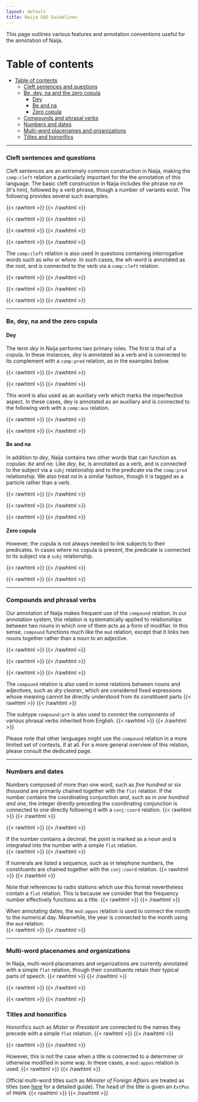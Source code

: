 ```yaml
---
layout: default
title: Naija SUD Guidelines
---
```


This page outlines various features and annotation conventions useful for the annotation of Naija.

# Table of contents

- [Table of contents](#table-of-contents)
    - [Cleft sentences and questions](#cleft-sentences-and-questions)
    - [Be, dey, na and the zero copula](#be-dey-na-and-the-zero-copula)
      - [Dey](#dey)
      - [Be and na](#be-and-na)
      - [Zero copula](#zero-copula)
    - [Compounds and phrasal verbs](#compounds-and-phrasal-verbs)
    - [Numbers and dates](#numbers-and-dates)
    - [Multi-word placenames and organizations](#multi-word-placenames-and-organizations)
    - [Titles and honorifics](#titles-and-honorifics)

---

### Cleft sentences and questions

Cleft sentences are an extremely common construction in Naija, making the `comp:cleft` relation a particularly important for the the annotation of this language. The basic cleft construction in Naija includes the phrase *na im* (it's him), followed by a verb phrase, though a number of variants exist. The following provides several such examples.

{{< rawhtml >}}
    <reactive-dep-tree
      interactive="true"
      shown-metas="text_en"
      shown-features="UPOS,LEMMA,FEATS.Tense,FEATS.VerbForm,FEATS.Number,FEATS.Person,MISC.Gloss"
      hidden-features="XPOS"
      conll="
      # text_en = Laziness, that’s what destroyed you.
      1	laziness	laziness	NOUN	_	_	3	dislocated	_	AlignBegin=370809|AlignEnd=371360|Gloss=laziness
      2	<	<	PUNCT	_	_	1	punct	_	AlignBegin=371360|AlignEnd=371390|Gloss=PUNCT
      3	na	na	PART	_	PartType=Cop	0	root	_	AlignBegin=371390|AlignEnd=371510|ExtPos=SCONJ|Gloss=be|Idiom=Yes
      4	im	im	PRON	_	Case=Nom|Number=Sing|Person=3|PronType=Prs	3	comp:pred	_	AlignBegin=371510|AlignEnd=371563|Gloss=NOM.SG.3
      5	>+	>+	PUNCT	_	_	6	punct	_	AlignBegin=371563|AlignEnd=371563|Gloss=PUNCT
      6	scatter	scatter	VERB	_	_	3	comp:cleft	_	AlignBegin=371563|AlignEnd=371990|Gloss=scatter
      7	you	you	PRON	_	Case=Nom|Person=2|PronType=Prs	6	comp:obj	_	AlignBegin=371990|AlignEnd=372090|Gloss=NOM.2
      8	//	//	PUNCT	_	_	3	punct	_	AlignBegin=372090|AlignEnd=372120|Gloss=PUNCT  
      "
    ></reactive-dep-tree>
{{< /rawhtml >}}

{{< rawhtml >}}
    <reactive-dep-tree
      interactive="true"
      shown-metas="text_en"
      shown-features="UPOS,LEMMA,FEATS.Tense,FEATS.VerbForm,FEATS.Number,FEATS.Person,MISC.Gloss"
      hidden-features="XPOS"
      conll="
      # text_en = After all, it's Warri where you grew up.
      1	after	after	ADP	_	_	4	mod:periph	_	AlignBegin=161950|AlignEnd=162120|Gloss=after
      2	all	all	DET	_	_	1	comp:obj	_	AlignBegin=162120|AlignEnd=162160|Gloss=all
      3	<	<	PUNCT	_	_	1	punct	_	AlignBegin=162160|AlignEnd=162190|Gloss=PUNCT
      4	na	na	PART	_	PartType=Cop	0	root	_	AlignBegin=162190|AlignEnd=162340|Gloss=be
      5	Warri	Warri	PROPN	_	_	4	comp:pred	_	AlignBegin=162340|AlignEnd=162524|Gloss=Warri
      6	>+	>+	PUNCT	_	_	8	punct	_	AlignBegin=162524|AlignEnd=162554|Gloss=PUNCT
      7	you	you	PRON	_	Case=Nom|Person=2|PronType=Prs	8	subj	_	AlignBegin=162554|AlignEnd=162677|Gloss=NOM.2
      8	grow	grow	VERB	_	_	4	comp:cleft	_	AlignBegin=162677|AlignEnd=162890|Gloss=grow
      9	up	up	ADP	_	_	8	compound:prt	_	AlignBegin=162890|AlignEnd=162990|Gloss=up
      "
    ></reactive-dep-tree>
{{< /rawhtml >}}


{{< rawhtml >}}
    <reactive-dep-tree
      interactive="true"
      shown-metas="text_en"
      shown-features="UPOS,LEMMA,FEATS.Tense,FEATS.VerbForm,FEATS.Number,FEATS.Person,MISC.Gloss"
      hidden-features="XPOS"
      conll="
      # text_en = That's how the white people call it.
      1	na	na	PART	_	PartType=Cop	0	root	_	AlignBegin=39139|AlignEnd=39299|Gloss=be
      2	so	so	ADV	_	_	1	comp:pred	_	AlignBegin=39299|AlignEnd=39389|Gloss=so
      3	>+	>+	PUNCT	_	_	5	punct	_	AlignBegin=39389|AlignEnd=39419|Gloss=PUNCT
      4	Oyibo	Oyinbo	PROPN	_	_	5	subj	_	AlignBegin=39419|AlignEnd=39719|Gloss=foreign(er)
      5	call	call	VERB	_	_	1	comp:cleft	_	AlignBegin=39719|AlignEnd=39895|Gloss=call
      6	am	am	PRON	_	Case=Acc|Number=Sing|Person=3|PronType=Prs	5	comp:obj	_	AlignBegin=39895|AlignEnd=39968|Gloss=ACC.SG.3
      7	//	//	PUNCT	_	_	1	punct	_	AlignBegin=39968|AlignEnd=39998|Gloss=PUNCT
      "
    ></reactive-dep-tree>
{{< /rawhtml >}}

{{< rawhtml >}}
    <reactive-dep-tree
      interactive="true"
      shown-metas="text_en"
      shown-features="UPOS,LEMMA,FEATS.Tense,FEATS.VerbForm,FEATS.Number,FEATS.Person,MISC.Gloss"
      hidden-features="XPOS"
      conll="
      # text_en = Hm, they are the ones who started doing it.
      1	#	#	PUNCT	_	_	3	punct	_	AlignBegin=271340|AlignEnd=278340|Gloss=PUNCT
      2	hm	hm	INTJ	_	_	3	discourse	_	AlignBegin=276082|AlignEnd=276400|Gloss=hm
      3	na	na	PART	_	PartType=Cop	0	root	_	AlignBegin=276400|AlignEnd=276540|Gloss=be
      4	dem	dem	PRON	_	Case=Nom|Number=Plur|Person=3|PronType=Prs	3	comp:pred	_	AlignBegin=276540|AlignEnd=276680|Gloss=NOM.PL.3
      5	>+	>+	PUNCT	_	_	6	punct	_	AlignBegin=276680|AlignEnd=276710|Gloss=PUNCT
      6	start	start	VERB	_	_	3	comp:cleft	_	AlignBegin=276710|AlignEnd=276930|Gloss=start
      7	to	to	ADP	_	_	6	comp:obl@x	_	AlignBegin=276930|AlignEnd=277060|Gloss=to
      8	dey	dey	AUX	_	Aspect=Imp	7	comp:obj	_	AlignBegin=277060|AlignEnd=277208|Gloss=IPFV
      9	do	do	VERB	_	_	8	comp:aux	_	AlignBegin=277208|AlignEnd=277350|Gloss=do
      10	am	am	PRON	_	Case=Acc|Number=Sing|Person=3|PronType=Prs	9	comp:obj	_	AlignBegin=277350|AlignEnd=277600|Gloss=ACC.SG.3
      11	//	//	PUNCT	_	_	3	punct	_	AlignBegin=277600|AlignEnd=277630|Gloss=PUNCT
      "
    ></reactive-dep-tree>
{{< /rawhtml >}}


The `comp:cleft` relation is also used in questions containing interrogative words such as *who* or *where*. In such cases, the wh-word is annotated as the root, and is connected to the verb via a `comp:cleft` relation.


{{< rawhtml >}}
    <reactive-dep-tree
      interactive="true"
      shown-metas="text_en"
      shown-features="UPOS,LEMMA,FEATS.Tense,FEATS.VerbForm,FEATS.Number,FEATS.Person,MISC.Gloss"
      hidden-features="XPOS"
      conll="
      # text_en = Who do you work for?
      1	#	#	PUNCT	_	_	2	punct	_	AlignBegin=139780|AlignEnd=140131|Gloss=PUNCT
      2	who	who	PRON	_	PronType=Int	0	root	_	AlignBegin=140131|AlignEnd=140320|Gloss=who.Q
      3	you	you	PRON	_	Case=Nom|Person=2|PronType=Prs	4	subj	_	AlignBegin=140320|AlignEnd=140540|Gloss=NOM.2
      4	work	work	VERB	_	_	2	comp:cleft	_	AlignBegin=140540|AlignEnd=140720|Gloss=work
      5	for	for	ADP	_	_	4	comp:obl	_	AlignBegin=140720|AlignEnd=140950|Gloss=for
      6	?//	?//	PUNCT	_	_	2	punct	_	AlignBegin=140950|AlignEnd=140980|Gloss=PUNCT
      "
    ></reactive-dep-tree>
{{< /rawhtml >}}

{{< rawhtml >}}
    <reactive-dep-tree
      interactive="true"
      shown-metas="text_en"
      shown-features="UPOS,LEMMA,FEATS.Tense,FEATS.VerbForm,FEATS.Number,FEATS.Person,MISC.Gloss"
      hidden-features="XPOS"
      conll="
      # text_en = What is a Ponzi scheme?
      1	wetin	wetin	PRON	_	PronType=Int	0	root	_	AlignBegin=134010|AlignEnd=134323|Gloss=what.Q
      2	be	be	VERB	_	PartType=Cop	1	comp:cleft	_	AlignBegin=134323|AlignEnd=134462|Gloss=be
      3	Ponzi	Ponzi	PROPN	_	_	4	compound	_	AlignBegin=134462|AlignEnd=134803|Gloss=Ponzi
      4	Scheme	scheme	NOUN	_	_	2	comp:pred@agent	_	AlignBegin=134803|AlignEnd=135070|Gloss=scheme
      5	?//	?//	PUNCT	_	_	1	punct	_	AlignBegin=135070|AlignEnd=135100|Gloss=PUNCT
      "
    ></reactive-dep-tree>
{{< /rawhtml >}}

{{< rawhtml >}}
    <reactive-dep-tree
      interactive="true"
      shown-metas="text_en"
      shown-features="UPOS,LEMMA,FEATS.Tense,FEATS.VerbForm,FEATS.Number,FEATS.Person,MISC.Gloss"
      hidden-features="XPOS"
      conll="
      # text_en = Where is the money going?
      1	#	#	PUNCT	_	_	2	punct	_	AlignBegin=69065|AlignEnd=69421|Gloss=PUNCT
      2	where	where	ADV	_	PronType=Int	0	root	_	AlignBegin=69421|AlignEnd=69661|Gloss=where.Q
      3	di	di	DET	_	Definite=Def|PronType=Art	4	det	_	AlignBegin=69661|AlignEnd=69761|Gloss=DEF.ART
      4	money	money	NOUN	_	_	5	subj	_	AlignBegin=69761|AlignEnd=70024|Gloss=money
      5	dey	dey	AUX	_	Aspect=Imp	2	comp:cleft	_	AlignBegin=70024|AlignEnd=70194|Gloss=IPFV
      6	go	go	VERB	_	_	5	comp:aux	_	AlignBegin=70194|AlignEnd=70349|Gloss=go
      7	?//	?//	PUNCT	_	_	2	punct	_	AlignBegin=70349|AlignEnd=70379|Gloss=PUNCT
      "
    ></reactive-dep-tree>
{{< /rawhtml >}}

---

### Be, dey, na and the zero copula

#### Dey

The term *dey* in Naija performs two primary roles. The first is that of a copula. In these instances, *dey* is annotated as a verb and is connected to its complement with a `comp:pred` relation, as in the examples below.

{{< rawhtml >}}
    <reactive-dep-tree
      interactive="true"
      shown-metas="text_en"
      shown-features="UPOS,LEMMA,FEATS.Tense,FEATS.VerbForm,FEATS.Number,FEATS.Person,MISC.Gloss"
      hidden-features="XPOS"
      conll="
      # text_en = It's sweet.
      1	e	im	PRON	_	Case=Nom|Number=Sing|Person=3|PronType=Prs	2	subj	_	AlignBegin=204377|AlignEnd=204666|Gloss=it
      2	dey	dey	VERB	_	VerbType=Cop	0	root	_	AlignBegin=204666|AlignEnd=204954|Gloss=be
      3	sweet	sweet	ADJ	_	_	2	comp:pred	_	AlignBegin=204954|AlignEnd=205243|Gloss=sweet
      "
    ></reactive-dep-tree>
{{< /rawhtml >}}

{{< rawhtml >}}
    <reactive-dep-tree
      interactive="true"
      shown-metas="text_en"
      shown-features="UPOS,LEMMA,FEATS.Tense,FEATS.VerbForm,FEATS.Number,FEATS.Person,MISC.Gloss"
      hidden-features="XPOS"
      conll="
      # text_en = I'm fine.
      1	I	I	PRON	_	Case=Nom|Number=Sing|Person=1|PronType=Prs	2	subj	_	AlignBegin=5030|AlignEnd=5260|Gloss=I
      2	dey	dey	VERB	_	VerbType=Cop	0	root	_	AlignBegin=5260|AlignEnd=5490|Gloss=be
      3	fine	fine	ADJ	_	_	2	comp:pred	_	AlignBegin=5490|AlignEnd=5720|Gloss=fine
      "
    ></reactive-dep-tree>
{{< /rawhtml >}}


This word is also used as an auxiliary verb which marks the imperfective aspect. In these cases, dey is annotated as an auxiliary and is connected to the following verb with a `comp:aux` relation.


{{< rawhtml >}}
    <reactive-dep-tree
      interactive="true"
      shown-metas="text_en"
      shown-features="UPOS,LEMMA,FEATS.Tense,FEATS.VerbForm,FEATS.Number,FEATS.Person,MISC.Gloss"
      hidden-features="XPOS"
      conll="
      # text_en = So she was eating, sleeping, and everything.
      1	so	so	ADV	_	_	3	discourse	_	AlignBegin=117700|AlignEnd=118140|Gloss=so
      2	she	she	PRON	_	Case=Nom|Gender=Fem|Number=Sing|Person=3|PronType=Prs	3	subj	_	AlignBegin=118418|AlignEnd=118571|Gloss=she
      3	dey	dey	AUX	_	Aspect=Imp	0	root	_	AlignBegin=118601|AlignEnd=118811|Gloss=IPFV
      4	chop	chop	VERB	_	_	3	comp:aux	_	AlignBegin=118811|AlignEnd=119421|Gloss=eat
      5	,	,	PUNCT	_	_	6	punct	_	AlignBegin=119421|AlignEnd=119451|Gloss=,
      6	dey	dey	AUX	_	Aspect=Imp	3	conj:coord	_	AlignBegin=119451|AlignEnd=119581|Gloss=IPFV
      7	sleep	sleep	VERB	_	_	6	comp:aux	_	AlignBegin=119581|AlignEnd=119861|Gloss=sleep
      8	,	,	PUNCT	_	_	9	punct	_	AlignBegin=119861|AlignEnd=119891|Gloss=,
      9	everyting	everyting	PRON	_	_	6	conj:coord	_	AlignBegin=119891|AlignEnd=120391|Gloss=everything
      "
    ></reactive-dep-tree>
{{< /rawhtml >}}

{{< rawhtml >}}
    <reactive-dep-tree
      interactive="true"
      shown-metas="text_en"
      shown-features="UPOS,LEMMA,FEATS.Tense,FEATS.VerbForm,FEATS.Number,FEATS.Person,MISC.Gloss"
      hidden-features="XPOS"
      conll="
      # text_en = You don't sell on credit?
      1	you	you	PRON	_	Case=Nom|Person=2|PronType=Prs	3	subj	_	AlignBegin=131630|AlignEnd=131917|Gloss=you
      2	no	no	PART	_	Polarity=Neg	3	mod	_	AlignBegin=131917|AlignEnd=132204|Gloss=NEG
      3	dey	dey	AUX	_	Aspect=Imp	0	root	_	AlignBegin=132204|AlignEnd=132491|Gloss=IPFV
      4	sell	sell	VERB	_	_	3	comp:aux	_	AlignBegin=132491|AlignEnd=132778|Gloss=sell
      5	credit	credit	NOUN	_	_	4	mod	_	AlignBegin=132778|AlignEnd=133065|Gloss=credit
      6	?	?	PUNCT	_	_	3	punct	_	AlignBegin=133065|AlignEnd=133065|Gloss=PUNCT
      "
    ></reactive-dep-tree>
{{< /rawhtml >}}


#### Be and na

In addition to *dey*, Naija contains two other words that can function as copulas: *be* and *na*. Like *dey*, *be*, is annotated as a verb, and is connected to the subject via a `subj` relationship and to the predicate via the `comp:pred` relationship. We also treat *na* in a similar fashion, though it is tagged as a particle rather than a verb.

{{< rawhtml >}}
    <reactive-dep-tree
      interactive="true"
      shown-metas="text_en"
      shown-features="UPOS,LEMMA,FEATS.Tense,FEATS.VerbForm,FEATS.Number,FEATS.Person,MISC.Gloss"
      hidden-features="XPOS"
      conll="
      # text_en = She was pretending to be a city girl.
      1	she	she	PRON	_	Case=Nom|Gender=Fem|Number=Sing|Person=3|PronType=Prs	2	subj	_	AlignBegin=75500|AlignEnd=75698|Gloss=she
      2	con	con	AUX	_	Aspect=Cons	0	root	_	AlignBegin=75698|AlignEnd=75896|Gloss=CONS
      3	dey	dey	AUX	_	Aspect=Imp	2	comp:aux	_	AlignBegin=75896|AlignEnd=76094|Gloss=IPFV
      4	form	form	VERB	_	_	3	comp:aux	_	AlignBegin=76094|AlignEnd=76292|Gloss=form
      5	sey	sey	SCONJ	_	_	4	comp:obj	_	AlignBegin=76292|AlignEnd=76490|Gloss=COMP
      6	she	she	PRON	_	Case=Nom|Gender=Fem|Number=Sing|Person=3|PronType=Prs	7	subj	_	AlignBegin=76490|AlignEnd=76688|Gloss=she
      7	be	be	VERB	_	PartType=Cop	5	comp:obj	_	AlignBegin=76688|AlignEnd=76886|Gloss=be
      8	city	city	NOUN	_	_	9	compound	_	AlignBegin=76886|AlignEnd=77084|Gloss=city
      9	girl	girl	NOUN	_	_	7	comp:pred	_	AlignBegin=77084|AlignEnd=77282|Gloss=girl
      10	o	o	PART	_	PartType=Disc	9	mod:emph	_	AlignBegin=77282|AlignEnd=77480|Gloss=EMPH
      "
    ></reactive-dep-tree>
{{< /rawhtml >}}

{{< rawhtml >}}
    <reactive-dep-tree
      interactive="true"
      shown-metas="text_en"
      shown-features="UPOS,LEMMA,FEATS.Tense,FEATS.VerbForm,FEATS.Number,FEATS.Person,MISC.Gloss"
      hidden-features="XPOS"
      conll="
      # text_en = My daddy is a reverend, my mommy is a pastor.
      1	daddy	daddy	NOUN	_	_	2	subj	_	AlignBegin=9040|AlignEnd=9340|Gloss=daddy
      2	na	na	PART	_	PartType=Cop	0	root	_	AlignBegin=9340|AlignEnd=9500|Gloss=be
      3	reverend	reverend	NOUN	_	_	2	comp:pred	_	AlignBegin=9500|AlignEnd=10050|Gloss=reverend
      4	,	,	PUNCT	_	_	6	punct	_	AlignBegin=10020|AlignEnd=10050|Gloss=,
      5	mumsie	mumsy	NOUN	_	_	6	subj	_	AlignBegin=10050|AlignEnd=10380|Gloss=mother
      6	na	na	PART	_	PartType=Cop	2	parataxis:conj	_	AlignBegin=10380|AlignEnd=10490|Gloss=be
      7	pastor	pastor	NOUN	_	_	6	comp:pred	_	AlignBegin=10490|AlignEnd=11100|Gloss=pastor
      "
    ></reactive-dep-tree>
{{< /rawhtml >}}

{{< rawhtml >}}
    <reactive-dep-tree
      interactive="true"
      shown-metas="text_en"
      shown-features="UPOS,LEMMA,FEATS.Tense,FEATS.VerbForm,FEATS.Number,FEATS.Person,MISC.Gloss"
      hidden-features="XPOS"
      conll="
      # text_en = I'm fine.
      1	I	I	PRON	_	Case=Nom|Number=Sing|Person=1|PronType=Prs	2	subj	_	AlignBegin=5030|AlignEnd=5260|Gloss=I
      2	dey	dey	VERB	_	VerbType=Cop	0	root	_	AlignBegin=5260|AlignEnd=5490|Gloss=be
      3	fine	fine	ADJ	_	_	2	comp:pred	_	AlignBegin=5490|AlignEnd=5720|Gloss=fine
      "
    ></reactive-dep-tree>
{{< /rawhtml >}}


#### Zero copula

However, the copula is not always needed to link subjects to their predicates. In cases where no copula is present, the predicate is connected to its subject via a `subj` relationship.

{{< rawhtml >}}
    <reactive-dep-tree
      interactive="true"
      shown-metas="text_en"
      shown-features="UPOS,LEMMA,FEATS.Tense,FEATS.VerbForm,FEATS.Number,FEATS.Person,MISC.Gloss"
      hidden-features="XPOS"
      conll="
      # text_en = It's not good.
      1	e	e	PRON	_	Case=Nom|Number=Sing|Person=3|PronType=Prs	3	subj	_	AlignBegin=97985|AlignEnd=98254|Gloss=it
      2	no	no	PART	_	Polarity=Neg	3	mod	_	AlignBegin=98254|AlignEnd=98522|Gloss=NEG
      3	good	good	ADJ	_	_	0	root	_	AlignBegin=98522|AlignEnd=98791|Gloss=good
      "
    ></reactive-dep-tree>
{{< /rawhtml >}}


{{< rawhtml >}}
    <reactive-dep-tree
      interactive="true"
      shown-metas="text_en"
      shown-features="UPOS,LEMMA,FEATS.Tense,FEATS.VerbForm,FEATS.Number,FEATS.Person,MISC.Gloss"
      hidden-features="XPOS"
      conll="
      # text_en = It's plenty.
      1	e	im	PRON	_	Case=Nom|Number=Sing|Person=3|PronType=Prs	2	subj	_	AlignBegin=74280|AlignEnd=74920|Gloss=it
      2	plenty	plenty	ADJ	_	_	0	root	_	AlignBegin=74920|AlignEnd=75560|Gloss=plenty
      "
    ></reactive-dep-tree>
{{< /rawhtml >}}


---

### Compounds and phrasal verbs

Our annotation of Naija makes frequent use of the `compound` relation. In our annotation system, this relation is systematically applied to relationships between two nouns in which one of them acts as a form of modifier. In this sense, `compound` functions much like the `mod` relation, except that it links two nouns together rather than a noun to an adjective.

{{< rawhtml >}}
    <reactive-dep-tree
      interactive="true"
      shown-metas="text_en"
      shown-features="UPOS,LEMMA,FEATS.Tense,FEATS.VerbForm,FEATS.Number,FEATS.Person,MISC.Gloss"
      hidden-features="XPOS"
      conll="
      # text_en = It's not food for kids?
      1	no	no	PART	_	Polarity=Neg	2	mod	_	AlignBegin=62165|AlignEnd=62648|Gloss=NEG
      2	be	be	VERB	_	PartType=Cop	0	root	_	AlignBegin=62648|AlignEnd=63130|Gloss=be
      3	children	child	NOUN	_	Number=Plur	4	compound	_	AlignBegin=63130|AlignEnd=63612|Gloss=child.PL
      4	food	food	NOUN	_	_	2	comp:pred	_	AlignBegin=63612|AlignEnd=64095|Gloss=food
      5	?	?	PUNCT	_	_	2	punct	_	AlignBegin=64095|AlignEnd=64095|Gloss=PUNCT
      "
    ></reactive-dep-tree>
{{< /rawhtml >}}


{{< rawhtml >}}
    <reactive-dep-tree
      interactive="true"
      shown-metas="text_en"
      shown-features="UPOS,LEMMA,FEATS.Tense,FEATS.VerbForm,FEATS.Number,FEATS.Person,MISC.Gloss"
      hidden-features="XPOS"
      conll="
      # text_en = I know banga soup.
      1	I	I	PRON	_	Case=Nom|Number=Sing|Person=1|PronType=Prs	2	subj	_	AlignBegin=59955|AlignEnd=60188|Gloss=I
      2	know	know	VERB	_	_	0	root	_	AlignBegin=60188|AlignEnd=60420|Gloss=know
      3	banga	banga	NOUN	_	_	4	compound	_	AlignBegin=60420|AlignEnd=60652|Gloss=palm_kernel
      4	soup	soup	NOUN	_	_	2	comp:obj	_	AlignBegin=60652|AlignEnd=60885|Gloss=soup
      5	.	.	PUNCT	_	_	2	punct	_	AlignBegin=60885|AlignEnd=60885|Gloss=PUNCT
      "
    ></reactive-dep-tree>
{{< /rawhtml >}}


{{< rawhtml >}}
    <reactive-dep-tree
      interactive="true"
      shown-metas="text_en"
      shown-features="UPOS,LEMMA,FEATS.Tense,FEATS.VerbForm,FEATS.Number,FEATS.Person,MISC.Gloss"
      hidden-features="XPOS"
      conll="
      # text_en = She's a city girl.
      1	she	she	PRON	_	Case=Nom|Gender=Fem|Number=Sing|Person=3|PronType=Prs	2	subj	_	AlignBegin=76490|AlignEnd=76688|deprel_main_pred=subj|Gloss=she|head_MST=8
      2	be	be	VERB	_	PartType=Cop	0	root	_	AlignBegin=76688|AlignEnd=76886|deprel_main_pred=comp:obj|Gloss=be|head_MST=5
      3	city	city	NOUN	_	_	4	compound	_	AlignBegin=76886|AlignEnd=77084|deprel_main_pred=compound|Gloss=city|head_MST=10
      4	girl	girl	NOUN	_	_	2	comp:pred	_	AlignBegin=77084|AlignEnd=77282|deprel_main_pred=comp:pred|Gloss=girl|head_MST=8
      "
    ></reactive-dep-tree>
{{< /rawhtml >}}



The `compound` relation is also used in some relations between nouns and adjectives, such as *dry cleaner*, which are considered fixed expressions whose meaning cannot be directly understood from its constituent parts
{{< rawhtml >}}
    <reactive-dep-tree
      interactive="true"
      shown-metas="text_en"
      shown-features="UPOS,LEMMA,FEATS.Tense,FEATS.VerbForm,FEATS.Number,FEATS.Person,MISC.Gloss"
      hidden-features="XPOS"
      conll="
      # text_en = You can take it to the dry cleaner.
      1	you	you	PRON	_	Case=Nom|Person=2|PronType=Prs	2	subj	_	AlignBegin=119950|AlignEnd=120306|deprel_main_pred=subj|Gloss=NOM.2|head_MST=2
      2	fit	fit	AUX	_	Mood=Pot	0	root	_	AlignBegin=120306|AlignEnd=120661|deprel_main_pred=root|Gloss=ABIL|head_MST=0
      3	carry	carry	VERB	_	_	2	comp:aux	_	AlignBegin=120661|AlignEnd=121017|deprel_main_pred=comp:aux|Gloss=carry|head_MST=2
      4	am	am	PRON	_	Case=Acc|Number=Sing|Person=3|PronType=Prs	3	comp:obj	_	AlignBegin=121017|AlignEnd=121373|deprel_main_pred=comp:obj|Gloss=ACC.SG.3|head_MST=3
      5	go	go	VERB	_	_	3	compound:svc	_	AlignBegin=121373|AlignEnd=121729|deprel_main_pred=compound:svc|Gloss=go|head_MST=3
      6	dry	dry	ADJ	_	_	7	compound	_	AlignBegin=121729|AlignEnd=122084|deprel_main_pred=mod|Gloss=dry|head_MST=7
      7	cleaner	cleaner	NOUN	_	_	5	comp:obj	_	AlignBegin=122084|AlignEnd=122440|deprel_main_pred=comp:obj|Gloss=cleaner|head_MST=5
      "
    ></reactive-dep-tree>
{{< /rawhtml >}}



The subtype `compound:prt` is also used to connect the components of various phrasal verbs inherited from English.
{{< rawhtml >}}
    <reactive-dep-tree
      interactive="true"
      shown-metas="text_en"
      shown-features="UPOS,LEMMA,FEATS.Tense,FEATS.VerbForm,FEATS.Number,FEATS.Person,MISC.Gloss"
      hidden-features="XPOS"
      conll="
        # text_en = Just after a minute, bring it down.
        1	just	just	ADV	_	_	2	mod	_	AlignBegin=226630|AlignEnd=226860|Gloss=just
        2	after	after	ADP	_	_	7	mod:periph	_	AlignBegin=226860|AlignEnd=227130|Gloss=after
        3	one	one	NUM	_	NumType=Card	4	det:num	_	AlignBegin=227130|AlignEnd=227280|Gloss=one
        4	minute	minute	NOUN	_	_	2	comp:obj	_	AlignBegin=227280|AlignEnd=227680|Gloss=minute
        5	,	,	PUNCT	_	_	2	punct	_	AlignBegin=227680|AlignEnd=227680|Gloss=PUNCT
        6	you	you	PRON	_	Case=Nom|Person=2|PronType=Prs	7	subj	_	AlignBegin=227680|AlignEnd=227792|Gloss=NOM.2
        7	bring	bring	VERB	_	_	0	root	_	AlignBegin=227792|AlignEnd=227990|Gloss=bring
        8	am	am	PRON	_	Case=Acc|Number=Sing|Person=3|PronType=Prs	7	comp:obj	_	AlignBegin=227990|AlignEnd=228120|Gloss=ACC.SG.3
        9	down	down	ADP	_	_	7	compound:prt	_	AlignBegin=228120|AlignEnd=228290|Gloss=down
        10	.	.	PUNCT	_	_	7	punct	_	AlignBegin=228290|AlignEnd=228290|Gloss=PUNCT
      "
    ></reactive-dep-tree>
{{< /rawhtml >}}


Please note that other languages might use the `compound` relation in a more limited set of contexts, if at all. For a more general overview of this relation, please consult the dedicated page.

---

### Numbers and dates

Numbers composed of more than one word, such as *five hundred* or *six thousand* are primarily  chained together with the `flat` relation. If the number contains the coordinating conjunction *and*, such as in *one hundred and one*, the integer directly preceding the coordinating conjunction is connected to one directly following it with a `conj:coord` relation.
{{< rawhtml >}}
    <reactive-dep-tree
      interactive="true"
      shown-metas="text_en"
      shown-features="UPOS,LEMMA,FEATS.Tense,FEATS.VerbForm,FEATS.Number,FEATS.Person,MISC.Gloss"
      hidden-features="XPOS"
      conll="
      # text_en = Then housing and clothing for sixty five million.
      1	#	#	PUNCT	_	_	3	punct	_	AlignBegin=136812|AlignEnd=137203|Gloss=PUNCT
      2	den	dem	ADV	_	_	3	mod:periph	_	AlignBegin=137203|AlignEnd=137405|Gloss=den
      3	housing	housing	NOUN	_	_	0	root	_	AlignBegin=137405|AlignEnd=137841|Gloss=housing
      4	and	and	CCONJ	_	_	5	cc	_	AlignBegin=137841|AlignEnd=138054|Gloss=and
      5	clothing	clothing	NOUN	_	_	3	conj:coord	_	AlignBegin=138054|AlignEnd=138431|Gloss=clothing
      6	of	of	ADP	_	_	5	mod	_	AlignBegin=138431|AlignEnd=138534|Gloss=of
      7	sixty	sixty	NUM	_	NumType=Card	6	comp:obj	_	AlignBegin=138534|AlignEnd=138941|Gloss=sixty.CARD
      8	five	five	NUM	_	NumType=Card	7	flat	_	AlignBegin=138941|AlignEnd=139261|Gloss=five.CARD
      9	million	million	NUM	_	NumType=Card	8	flat	_	AlignBegin=139261|AlignEnd=139574|Gloss=million.CARD
      10	//	//	PUNCT	_	_	3	punct	_	AlignBegin=139574|AlignEnd=139604|Gloss=PUNCT
      "
    ></reactive-dep-tree>
{{< /rawhtml >}}

{{< rawhtml >}}
    <reactive-dep-tree
      interactive="true"
      shown-metas="text_en"
      shown-features="UPOS,LEMMA,FEATS.Tense,FEATS.VerbForm,FEATS.Number,FEATS.Person,MISC.Gloss"
      hidden-features="XPOS"
      conll="
      # text_en = You invest one hundred and thirty seven thousand.
      1	you	you	PRON	_	Case=Nom|Person=2|PronType=Prs	2	subj	_	AlignBegin=98152|AlignEnd=98230|Gloss=NOM.2
      2	invest	invest	VERB	_	_	0	root	_	AlignBegin=98230|AlignEnd=98757|Gloss=invest
      3	#	#	PUNCT	_	_	4	punct	_	AlignBegin=98757|AlignEnd=98980|Gloss=PUNCT
      4	one	one	NUM	_	NumType=Card	2	comp:obj	_	AlignBegin=98980|AlignEnd=99090|Gloss=one
      5	hundred	hundred	NUM	_	NumType=Card	4	flat	_	AlignBegin=99090|AlignEnd=99390|Gloss=hundred.CARD
      6	and	and	CCONJ	_	_	7	cc	_	AlignBegin=99390|AlignEnd=99520|Gloss=and
      7	thirty	thirty	NUM	_	NumType=Card	5	conj:coord	_	AlignBegin=99520|AlignEnd=99760|Gloss=thirty.CARD
      8	seven	seven	NUM	_	NumType=Card	7	flat	_	AlignBegin=99760|AlignEnd=100080|Gloss=seven.CARD
      9	thousand	thousand	NUM	_	NumType=Card	8	flat	_	AlignBegin=100080|AlignEnd=100448|Gloss=thousand.CARD
      "
    ></reactive-dep-tree>
{{< /rawhtml >}}


If the number contains a decimal, the *point* is marked as a noun and is integrated into the number with a simple `flat` relation.  
{{< rawhtml >}}
    <reactive-dep-tree
      interactive="true"
      shown-metas="text_en"
      shown-features="UPOS,LEMMA,FEATS.Tense,FEATS.VerbForm,FEATS.Number,FEATS.Person,MISC.Gloss"
      hidden-features="XPOS"
      conll="
      # text_en = One hundred and fifty six point six billion.
      1	one	one	NUM	_	NumType=Card	0	det:num	_	AlignBegin=17090|AlignEnd=17300|Gloss=one
      2	hundred	hundred	NUM	_	NumType=Card	1	flat	_	AlignBegin=17300|AlignEnd=17580|Gloss=hundred.CARD
      3	and	and	CCONJ	_	_	4	cc	_	AlignBegin=17580|AlignEnd=17700|Gloss=and
      4	fifty	fifty	NUM	_	NumType=Card	2	conj:coord	_	AlignBegin=17700|AlignEnd=18000|Gloss=fifty.CARD
      5	six	six	NUM	_	NumType=Card	4	flat	_	AlignBegin=18000|AlignEnd=18300|Gloss=six.CARD
      6	point	point	NOUN	_	_	5	flat	_	AlignBegin=18300|AlignEnd=18480|Gloss=point
      7	six	six	NUM	_	NumType=Card	6	flat	_	AlignBegin=18480|AlignEnd=18785|Gloss=six.CARD
      8	billion	billion	NUM	_	_	7	flat	_	AlignBegin=19379|AlignEnd=19980|Gloss=billion
      "
    ></reactive-dep-tree>
{{< /rawhtml >}}


If numerals are listed a sequence, such as in telephone numbers, the constituents are chained together with the `conj:coord` relation.
{{< rawhtml >}}
    <reactive-dep-tree
      interactive="true"
      shown-metas="text_en"
      shown-features="UPOS,LEMMA,FEATS.Tense,FEATS.VerbForm,FEATS.Number,FEATS.Person,MISC.Gloss"
      hidden-features="XPOS"
      conll="
      # text_en = Zero nine zero five nine six five three two nine.
      1	#	#	PUNCT	_	_	2	punct	_	AlignBegin=573880|AlignEnd=574100|Gloss=PUNCT
      2	zero	zero	NUM	_	NumType=Card	0	root	_	AlignBegin=574100|AlignEnd=574380|Gloss=zero.CARD
      3	nine	nine	NUM	_	NumType=Card	2	conj:coord	_	AlignBegin=574380|AlignEnd=574590|Gloss=nine.CARD
      4	zero	zero	NUM	_	NumType=Card	3	conj:coord	_	AlignBegin=574590|AlignEnd=575100|Gloss=zero.CARD
      5	nine	nine	NUM	_	NumType=Card	4	conj:coord	_	AlignBegin=575100|AlignEnd=575394|Gloss=nine.CARD
      6	five	five	NUM	_	NumType=Card	5	conj:coord	_	AlignBegin=575394|AlignEnd=575700|Gloss=five.CARD
      7	#	#	PUNCT	_	_	8	punct	_	AlignBegin=575700|AlignEnd=576060|Gloss=PUNCT
      8	nine	nine	NUM	_	NumType=Card	6	conj:coord	_	AlignBegin=576060|AlignEnd=576294|Gloss=nine.CARD
      9	six	six	NUM	_	NumType=Card	8	conj:coord	_	AlignBegin=576294|AlignEnd=576640|Gloss=six.CARD
      10	five	five	NUM	_	NumType=Card	9	conj:coord	_	AlignBegin=576640|AlignEnd=576930|Gloss=five.CARD
      11	three	three	NUM	_	NumType=Card	10	conj:coord	_	AlignBegin=576930|AlignEnd=577143|Gloss=three.CARD
      12	two	two	NUM	_	NumType=Card	11	conj:coord	_	AlignBegin=577143|AlignEnd=577280|Gloss=two.CARD
      13	nine	nine	NUM	_	NumType=Card	12	conj:coord	_	AlignBegin=577280|AlignEnd=577429|Gloss=nine.CARD
      "
    ></reactive-dep-tree>
{{< /rawhtml >}}


Note that references to radio stations which use this format nevertheless contain a `flat` relation. This is because we consider that the frequency number effectively functions as a title.
{{< rawhtml >}}
    <reactive-dep-tree
      interactive="true"
      shown-metas="text_en"
      shown-features="UPOS,LEMMA,FEATS.Tense,FEATS.VerbForm,FEATS.Number,FEATS.Person,MISC.Gloss"
      hidden-features="XPOS"
      conll="
      # text_en = Bronze FM, one O one point five
      1	Bronze	bronze	NOUN	_	_	0	comp:obj	_	AlignBegin=166800|AlignEnd=167090|ExtPos=PROPN|Gloss=bronze|Title=Yes
      2	FM	FM	NOUN	_	_	1	flat	_	AlignBegin=167090|AlignEnd=167559|Gloss=FM|InTitle=Yes
      3	|a	|a	PUNCT	_	_	4	punct	_	AlignBegin=167559|AlignEnd=167589|Gloss=PUNCT
      4	one	one	NUM	_	NumType=Card	2	mod:appos	_	AlignBegin=167589|AlignEnd=167780|Gloss=one
      5	o	o	NUM	_	_	4	flat	_	AlignBegin=167780|AlignEnd=167870|Gloss=o
      6	one	one	NUM	_	NumType=Card	5	flat	_	AlignBegin=167870|AlignEnd=168040|Gloss=one
      7	dot	dot	NOUN	_	_	6	flat	_	AlignBegin=168040|AlignEnd=168260|Gloss=dot
      8	five	five	NUM	_	NumType=Card	7	flat	_	AlignBegin=168260|AlignEnd=168450|Gloss=five.CARD
      "
    ></reactive-dep-tree>
{{< /rawhtml >}}


When annotating dates, the `mod:appos` relation is used to connect the month to the numerical day. Meanwhile, the year is connected to the month using the `mod` relation.  
{{< rawhtml >}}
    <reactive-dep-tree
      interactive="true"
      shown-metas="text_en"
      shown-features="UPOS,LEMMA,FEATS.Tense,FEATS.VerbForm,FEATS.Number,FEATS.Person,MISC.Gloss"
      hidden-features="XPOS"
      conll="
      # text_en = That this should be done before August twenty fourth, two thousand and eighteen.
      1	sey	sey	SCONJ	_	_	2	discourse	_	AlignBegin=49550|AlignEnd=49730|Gloss=COMP
      2	make	make	AUX	_	Mood=Opt	0	root	_	AlignBegin=49760|AlignEnd=50050|Gloss=SBJV
      3	de	dem	PRON	_	Case=Nom|Number=Plur|Person=3|PronType=Prs	4	subj	_	AlignBegin=50050|AlignEnd=50265|Gloss=NOM.PL.3
      4	do	do	VERB	_	_	2	comp:aux	_	AlignBegin=50265|AlignEnd=50510|Gloss=do
      5	am	am	PRON	_	Case=Acc|Number=Sing|Person=3|PronType=Prs	4	comp:obj	_	AlignBegin=50510|AlignEnd=50717|Gloss=ACC.SG.3
      6	#	#	PUNCT	_	_	7	punct	_	AlignBegin=50717|AlignEnd=51078|Gloss=PUNCT
      7	before	before	ADP	_	_	4	mod	_	AlignBegin=51078|AlignEnd=51590|Gloss=before
      8	August	August	PROPN	_	_	7	comp:obj	_	AlignBegin=51590|AlignEnd=52162|Gloss=August
      9	#	#	PUNCT	_	_	10	punct	_	AlignBegin=52162|AlignEnd=52331|Gloss=PUNCT
      10	twenty	twenty	NUM	_	NumType=Card	8	mod:appos	_	AlignBegin=52331|AlignEnd=52600|Gloss=twenty.CARD
      11	fourth	fourth	ADJ	_	NumType=Ord	10	flat	_	AlignBegin=52600|AlignEnd=53020|Gloss=fourth.ORD
      12	two	two	NUM	_	NumType=Card	8	mod	_	AlignBegin=53020|AlignEnd=53224|Gloss=two.CARD
      13	thousand	thousand	NUM	_	NumType=Card	12	flat	_	AlignBegin=53224|AlignEnd=53570|Gloss=thousand.CARD
      14	and	and	CCONJ	_	_	15	cc	_	AlignBegin=53570|AlignEnd=53813|Gloss=and
      15	eighteen	eighteen	NUM	_	NumType=Card	13	conj:coord	_	AlignBegin=53813|AlignEnd=54463|Gloss=eighteen.CARD
      16	//	//	PUNCT	_	_	2	punct	_	AlignBegin=54463|AlignEnd=54493|Gloss=PUNCT
      "
    ></reactive-dep-tree>
{{< /rawhtml >}}


---

### Multi-word placenames and organizations

In Naija, multi-word placenames and organizations are currently annotated with a simple `flat` relation, though their constituents retain their typical parts of speech.
{{< rawhtml >}}
    <reactive-dep-tree
      interactive="true"
      shown-metas="text_en"
      shown-features="UPOS,LEMMA,FEATS.Tense,FEATS.VerbForm,FEATS.Number,FEATS.Person,MISC.Gloss"
      hidden-features="XPOS"
      conll="
      # text_en = Then I came to Port Harcourt in twenty fourteen.
      1	#	#	PUNCT	_	_	3	punct	_	AlignBegin=102090|AlignEnd=102457|Gloss=PUNCT
      2	I	I	PRON	_	Case=Nom|Number=Sing|Person=1|PronType=Prs	3	subj	_	AlignBegin=102457|AlignEnd=102537|Gloss=NOM.SG.1
      3	con	con	AUX	_	Aspect=Cons	0	root	_	AlignBegin=102537|AlignEnd=102657|Gloss=CONS
      4	come	come	VERB	_	_	3	comp:aux	_	AlignBegin=102657|AlignEnd=102837|Gloss=come
      5	Port	Port	NOUN	_	_	4	comp:obj	_	AlignBegin=102837|AlignEnd=102947|ExtPos=PROPN|Gloss=Port|Title=Yes
      6	Harcourt	Harcourt	PROPN	_	_	5	flat	_	AlignBegin=102947|AlignEnd=103137|Gloss=Harcourt|InTitle=Yes
      7	for	for	ADP	_	_	4	mod	_	AlignBegin=103137|AlignEnd=103261|Gloss=for
      8	twenty	twenty	NUM	_	NumType=Card	7	comp:obj	_	AlignBegin=103261|AlignEnd=103704|Gloss=twenty.CARD
      9	fourteen	fourteen	NUM	_	NumType=Card	8	flat	_	AlignBegin=103704|AlignEnd=104330|Gloss=fourteen.CARD
      10	//	//	PUNCT	_	_	3	punct	_	AlignBegin=104330|AlignEnd=104360|Gloss=PUNCT
      "
    ></reactive-dep-tree>
{{< /rawhtml >}}

{{< rawhtml >}}
    <reactive-dep-tree
      interactive="true"
      shown-metas="text_en"
      shown-features="UPOS,LEMMA,FEATS.Tense,FEATS.VerbForm,FEATS.Number,FEATS.Person,MISC.Gloss"
      hidden-features="XPOS"
      conll="
      # text_en = They gave birth to me in Wuse General Hospital.
      1	#	#	PUNCT	_	_	3	punct	_	AlignBegin=4080|AlignEnd=4899|Gloss=PUNCT
      2	de	dem	PRON	_	Case=Nom|Number=Plur|Person=3|PronType=Prs	3	subj	_	AlignBegin=4899|AlignEnd=5016|Gloss=NOM.PL.3
      3	bin	bin	AUX	_	Tense=Past	0	root	_	AlignBegin=5016|AlignEnd=5131|Gloss=PST
      4	born	born	VERB	_	_	3	comp:aux	_	AlignBegin=5131|AlignEnd=5296|Gloss=give_birth
      5	me	me	PRON	_	Case=Acc|Number=Sing|Person=1|PronType=Prs	4	comp:obj	_	AlignBegin=5296|AlignEnd=5360|Gloss=ACC.SG.1
      6	for	for	ADP	_	_	4	comp:obl	_	AlignBegin=5360|AlignEnd=5856|Gloss=for
      7	Wuse	Wuse	PROPN	_	_	6	comp:obj	_	AlignBegin=5856|AlignEnd=6183|ExtPos=PROPN|Gloss=Wuse|Title=Yes
      8	General	general	ADJ	_	_	7	flat	_	AlignBegin=6183|AlignEnd=6580|Gloss=general|InTitle=Yes
      9	Hospital	hospital	NOUN	_	_	8	flat	_	AlignBegin=6580|AlignEnd=7052|Gloss=hospital|InTitle=Yes
      10	//	//	PUNCT	_	_	3	punct	_	AlignBegin=7052|AlignEnd=7082|Gloss=PUNCT
      "
    ></reactive-dep-tree>
{{< /rawhtml >}}

{{< rawhtml >}}
    <reactive-dep-tree
      interactive="true"
      shown-metas="text_en"
      shown-features="UPOS,LEMMA,FEATS.Tense,FEATS.VerbForm,FEATS.Number,FEATS.Person,MISC.Gloss"
      hidden-features="XPOS"
      conll="
      # text_en = Manchester United, oh this sports club!
      1	Manchester	Manchester	PROPN	_	_	7	dislocated	_	AlignBegin=118620|AlignEnd=119365|ExtPos=PROPN|Gloss=Manchester|Title=Yes
      2	United	United	ADJ	_	_	1	flat	_	AlignBegin=119365|AlignEnd=120036|Gloss=United|InTitle=Yes
      3	<	<	PUNCT	_	_	1	punct	_	AlignBegin=120036|AlignEnd=120066|Gloss=PUNCT
      4	oh	oh	INTJ	_	_	7	discourse	_	AlignBegin=120066|AlignEnd=120355|Gloss=oh
      5	dis	dis	DET	_	Number=Sing|PronType=Dem	7	det	_	AlignBegin=120355|AlignEnd=120625|Gloss=SG.DEM
      6	ball	ball	NOUN	_	_	7	compound	_	AlignBegin=120625|AlignEnd=120905|Gloss=ball
      7	club	club	NOUN	_	_	0	root	_	AlignBegin=120905|AlignEnd=121280|Gloss=club
      8	!//	!//	PUNCT	_	_	7	punct	_	AlignBegin=121280|AlignEnd=121310|Gloss=PUNCT
      "
    ></reactive-dep-tree>
{{< /rawhtml >}}


### Titles and honorifics

Honorifics such as *Mister* or *President* are connected to the names they precede with a simple `flat` relation.
{{< rawhtml >}}
    <reactive-dep-tree
      interactive="true"
      shown-metas="text_en"
      shown-features="UPOS,LEMMA,FEATS.Tense,FEATS.VerbForm,FEATS.Number,FEATS.Person,MISC.Gloss"
      hidden-features="XPOS"
      conll="
      # text_en = Mister Sunday Ajayi
      1	Mister	Mister	NOUN	_	_	0	conj:appos	_	AlignBegin=228030|AlignEnd=228400|Gloss=Mister
      2	Sunday	Sunday	PROPN	_	_	1	flat	_	AlignBegin=228400|AlignEnd=228820|Gloss=Sunday
      3	Ajayi	Ajayi	PROPN	_	_	2	flat	_	AlignBegin=228820|AlignEnd=229306|Gloss=Ajayi
      "
    ></reactive-dep-tree>
{{< /rawhtml >}}

{{< rawhtml >}}
    <reactive-dep-tree
      interactive="true"
      shown-metas="text_en"
      shown-features="UPOS,LEMMA,FEATS.Tense,FEATS.VerbForm,FEATS.Number,FEATS.Person,MISC.Gloss"
      hidden-features="XPOS"
      conll="
      # text_en = President Joe Biden
      1	Presido	presido	NOUN	_	_	0	subj	_	AlignBegin=17490|AlignEnd=17830|Gloss=president
      2	Joe	Joe	PROPN	_	_	1	flat	_	AlignBegin=17830|AlignEnd=18270|Gloss=Joe
      3	Biden	Biden	PROPN	_	_	2	flat	_	AlignBegin=18270|AlignEnd=18540|Gloss=Biden
      "
    ></reactive-dep-tree>
{{< /rawhtml >}}


However, this is not the case when a title is connected to a determiner or otherwise modified in some way. In these cases, a `mod:appos` relation is used.
{{< rawhtml >}}
    <reactive-dep-tree
      interactive="true"
      shown-metas="text_en"
      shown-features="UPOS,LEMMA,FEATS.Tense,FEATS.VerbForm,FEATS.Number,FEATS.Person,MISC.Gloss"
      hidden-features="XPOS"
      conll="
      # text_en = The American president Joe Biden.
      1	di	di	DET	_	Definite=Def|PronType=Art	2	det	_	AlignBegin=69661|AlignEnd=69761|Gloss=DEF.ART
      2	Presido	presido	NOUN	_	_	0	subj	_	AlignBegin=17490|AlignEnd=17830|Gloss=president
      3	for	for	ADP	_	_	2	mod	_	AlignBegin=90227|AlignEnd=90390|Gloss=for
      4	America	America	PROPN	_	_	3	comp:obj	_	AlignBegin=17830|AlignEnd=18270|Gloss=America
      5	Joe	Joe	PROPN	_	_	2	mod:appos	_	AlignBegin=17830|AlignEnd=18270|Gloss=Joe
      6	Biden	Biden	PROPN	_	_	5	flat	_	AlignBegin=18270|AlignEnd=18540|Gloss=Biden
      "
    ></reactive-dep-tree>
{{< /rawhtml >}}


Official multi-word titles such as *Minister of Foreign Affairs* are treated as titles (see [here](../u/extpos/idioms_titles) for a detailed guide). The head of the title is given an `ExtPos` of `PROPN`.
{{< rawhtml >}}
    <reactive-dep-tree
      interactive="true"
      shown-metas="text_en"
      shown-features="UPOS,LEMMA,FEATS.Tense,FEATS.VerbForm,FEATS.Number,FEATS.Person,MISC.ExtPos,MISC.Gloss,MISC.InTitle,MISC.Title"
      hidden-features="XPOS"
      conll="
      # text_en = The Minister of Foreign Affairs, Geoffrey Onyeama Godfrey.
      1	di	di	DET	_	Definite=Def|PronType=Art	2	det	_	AlignBegin=46977|AlignEnd=47085|Gloss=DEF.ART
      2	Minister	minister	NOUN	_	_	0	comp:obj	_	AlignBegin=47085|AlignEnd=47482|ExtPos=PROPN|Gloss=minister|Title=Yes
      3	of	of	ADP	_	_	2	mod	_	AlignBegin=47482|AlignEnd=47587|Gloss=of|InTitle=Yes
      4	Foreign	foreign	ADJ	_	_	5	mod	_	AlignBegin=47587|AlignEnd=47827|Gloss=foreign|InTitle=Yes
      5	Affairs	affair	NOUN	_	Number=Plur	3	comp:obj	_	AlignBegin=47827|AlignEnd=48301|Gloss=affair.PL|InTitle=Yes
      6	Geoffrey	Geoffrey	PROPN	_	_	3	mod:appos	_	AlignBegin=48331|AlignEnd=48727|Gloss=Geoffrey
      7	Onyeama	Onyeama	PROPN	_	_	6	flat	_	AlignBegin=48727|AlignEnd=49343|Gloss=Onyeama
      8	Godfrey	Godfrey	PROPN	_	_	7	flat	_	AlignBegin=49343|AlignEnd=49799|Gloss=Godfrey
      "
    ></reactive-dep-tree>
{{< /rawhtml >}}

